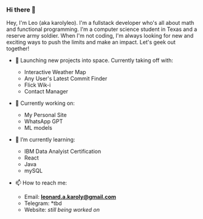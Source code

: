 ### Hi there 👋
Hey, I'm Leo (aka karolyleo). I'm a fullstack developer who's all about math and functional programming. I'm a computer science student in Texas and a reserve army soldier. When I'm not coding, I'm always looking for new and exciting ways to push the limits and make an impact. Let's geek out together!



- 🚀 Launching new projects into space. Currently taking off with:
   - Interactive Weather Map
   - Any User's Latest Commit Finder
   - Flick Wik-i
   - Contact Manager

- 🔭 Currently working on:
   - My Personal Site
   - WhatsApp GPT
   - ML models



- 🌱 I’m currently learning:
   - IBM Data Analyist Certification
   - React
   - Java
   - mySQL


- 📫 How to reach me:
   - Email: [**leonard.a.karoly@gmail.com**](mailto:leonard.a.karoly@gmail.com)
   - Telegram: *tbd
   - Website: *still being worked on*
 
